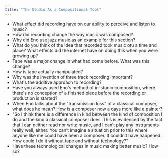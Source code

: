 ```yaml
---
title: "The Studio As a Compositional Tool"
---
```


- What effect did recording have on our ability to perceive and listen to music?
- How did recording change the way music was composed?
- Why did Eno use jazz music as an example for this section?
- What do you think of the idea that recorded took music otu a time and place? What effects did the internet have on doing this when you were growing up?
- Tape was a major change in what had come before. What was this change?
- How is tape actually manipulated?
- Why was the invention of three track recording important?
- What's the additive approach to recording?
- Have you always used Eno's method of in-studio composition, where there's no conception of a finished piece before the recording or production is started?
- When Eno talks about the "transmission loss" of a classical composer, what does he mean? How is a composer now a days more like a painter?
- "So I think there is a difference in kind between the kind of composition I do and the kind a classical composer does. This is evidenced by the fact that I can neither read nor write music, and I can’t play any instruments really well, either. You can’t imagine a situation prior to this where anyone like me could have been a composer. It couldn’t have happened. How could I do it without tape and without technology?"
- Have these technological changes in music making better music? How so?
